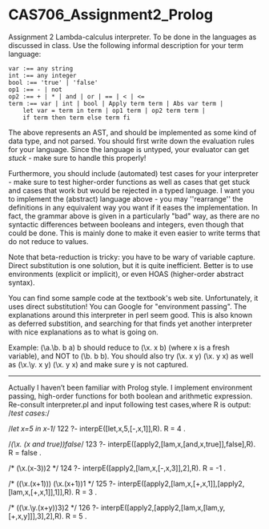 # CAS706_Assignment2_Prolog

Assignment 2
Lambda-calculus interpreter. To be done in the languages as discussed in class. 
Use the following informal description for your term language:

    var :== any string
    int :== any integer
    bool :== 'true' | 'false'
    op1 :== - | not
    op2 :== + | * | and | or | == | < | <=
    term :== var | int | bool | Apply term term | Abs var term |
        let var = term in term | op1 term | op2 term term |
        if term then term else term fi
The above represents an AST, and should be implemented as some kind of data type, and not parsed.
You should first write down the evaluation rules for your language. Since the language is untyped, your evaluator can get *stuck* - make sure to handle this properly!

Furthermore, you should include (automated) test cases for your interpreter - make sure to test higher-order functions as well as cases that get stuck and cases that work but would be rejected in a typed language. I want you to implement the (abstract) language above - you may ''rearrange'' the definitions in any equivalent way you want if it eases the implementation. In fact, the grammar above is given in a particularly "bad" way, as there are no syntactic differences between booleans and integers, even though that could be done. This is mainly done to make it even easier to write terms that do not reduce to values.

Note that beta-reduction is tricky: you have to be wary of variable capture. Direct substitution is one solution, but it is quite inefficient. Better is to use environments (explicit or implicit), or even HOAS (higher-order abstract syntax).

You can find some sample code at the textbook's web site. Unfortunately, it uses direct substitution! You can Google for "environment passing". The explanations around this interpreter in perl seem good. This is also known as deferred substition, and searching for that finds yet another interpreter with nice explanations as to what is going on.

Example: (\a.\b. b a) b should reduce to (\x. x b) (where x is a fresh variable), and NOT to (\b. b b). You should also try (\x. x y) (\x. y x) as well as (\x.\y. x y) (\x. y x) and make sure y is not captured.

-------------------------------------------------------
Actually I haven’t been familiar with Prolog style. 
I implement environment passing, high-order functions for both boolean and arithmetic expression.
Re-consult interpreter.pl and input following test cases,where R is output:
/*test cases:*/

/*let x=5 in x-1*/
122 ?- interpE([let,x,5,[-,x,1]],R).
R = 4 .

/*(\x. (x and true))false*/
123 ?- interpE([apply2,[lam,x,[and,x,true]],false],R).
R = false .

/* (\x.(x-3))2 */
124 ?- interpE([apply2,[lam,x,[-,x,3]],2],R).
R = -1 .

/* ((\x.(x+1))) (\x.(x+1))1 */
125 ?- interpE([apply2,[lam,x,[+,x,1]],[apply2,[lam,x,[+,x,1]],1]],R).
R = 3 .

/* ((\x.\y.(x+y))3)2 */
126 ?- interpE([apply2,[apply2,[lam,x,[lam,y,[+,x,y]]],3],2],R).
R = 5 .
